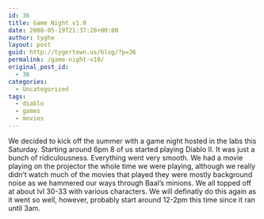 ```yaml
---
id: 36
title: Game Night v1.0
date: 2008-05-19T21:37:28+00:00
author: tyghe
layout: post
guid: http://tygertown.us/blog/?p=36
permalink: /game-night-v10/
original_post_id:
  - 36
categories:
  - Uncategorized
tags:
  - diablo
  - games
  - movies
---
```

We decided to kick off the summer with a game night hosted in the labs this Saturday. Starting around 6pm 8 of us started playing Diablo II. It was just a bunch of ridiculousness. Everything went very smooth. We had a movie playing on the projector the whole time we were playing, although we really didn&#8217;t watch much of the movies that played they were mostly background noise as we hammered our ways through Baal&#8217;s minions. We all topped off at about lvl 30-33 with various characters. We will definatly do this again as it went so well, however, probably start around 12-2pm this time since it ran until 3am.
